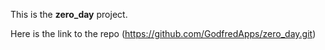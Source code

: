 This is the **zero_day** project.

Here is the link to the repo (https://github.com/GodfredApps/zero_day.git)
